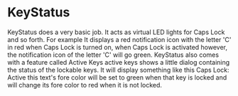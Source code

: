 KeyStatus
=========

KeyStatus does a very basic job. It acts as virtual LED lights for Caps Lock and so forth. For example It displays a red notification icon with the letter 'C' in red when Caps Lock is turned on, when Caps Lock is activated however, the notification icon of the letter 'C' will go green. KeyStatus also comes with a feature called Active Keys active keys shows a little dialog containing the status of the lockable keys. It will display something like this Caps Lock: Active this text's fore color will be set to green when that key is locked and will change its fore color to red when it is not locked.
